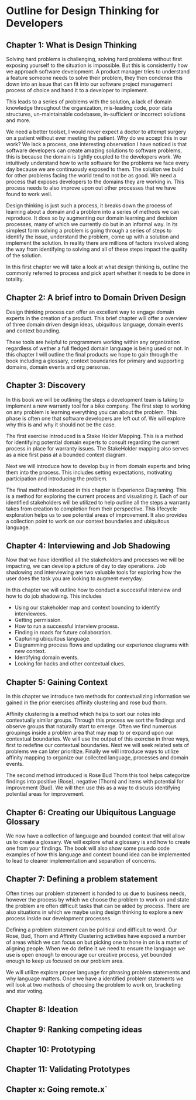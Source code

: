 # Outline for Design Thinking for Developers

## Chapter 1: What is Design Thinking

Solving hard problems is challenging, solving hard problems without first exposing yourself to the situation is impossible. But this is consistently how we approach software development. A product manager tries to understand a feature someone needs to solve their problem, they then condense this down into an issue that can fit into our software project management process of choice and hand it to a developer to implement.

This leads to a series of problems with the solution, a lack of domain knowledge throughout the organization, mis-leading code, poor data structures, un-maintainable codebases, in-sufficient or incorrect solutions and more.

We need a better toolset, I would never expect a doctor to attempt surgery on a patient without ever meeting the patient. Why do we accept this in our work? We lack a process, one interesting observation I have noticed is that software developers can create amazing solutions to software problems, this is because the domain is tightly coupled to the developers work. We intuitively understand how to write software for the problems we face every day because we are continuously exposed to them. The solution we build for other problems facing the world tend to not be as good. We need a process that exposes developers to the domains they are working in. This process needs to also improve upon out other processes that we have found to work well.

Design thinking is just such a process, it breaks down the process of learning about a domain and a problem into a series of methods we can reproduce. It does so by augmenting our domain learning and decision processes, many of which we currently do but in an informal way. In its simplest form solving a problem is going through a series of steps to identify the issue, understand the problem, come up with a solution and implement the solution. In reality there are millions of factors involved along the way from identifying to solving and all of these steps impact the quality of the solution.

In this first chapter we will take a look at what design thinking is, outline the commonly referred to process and pick apart whether it needs to be done in totality. 

## Chapter 2: A brief intro to Domain Driven Design

Design thinking process can offer an excellent way to engage domain experts in the creation of a product. This brief chapter will offer a overview of three domain driven design ideas, ubiquitous language, domain events and context bounding. 

These tools are helpful to programmers working within any organization regardless of wether a full fledged domain language is being used or not. In this chapter I will outline the final products we hope to gain through the book including a glossary, context boundaries for primary and supporting domains, domain events and org personas.

## Chapter 3: Discovery
In this book we will be outlining the steps a development team is taking to implement a new warranty tool for a bike company. The first step to working on any problem is learning everything you can about the problem. This phase is often one that software developers are left out of. We will explore why this is and why it should not be the case. 

The first exercise introduced is a Stake Holder Mapping. This is a method for identifying potential domain experts to consult regarding the current process in place for warranty issues. The StakeHolder mapping also serves as a nice first pass at a bounded context diagram.

Next we will introduce how to develop buy in from domain experts and bring them into the process. This includes setting expectations, motivating participation and introducing the problem. 

The final method introduced in this chapter is Experience Diagraming. This is a method for exploring the current process and visualizing it. Each of our identified stakeholders will be utilized to help outline all the steps a warranty takes from creation to completion from their perspective. This lifecycle exploration helps us to see potential areas of improvement. It also provides a collection point to work on our context boundaries and ubiquitous language.

## Chapter 4: Interviewing and Job Shadowing

Now that we have identified all the stakeholders and processes we will be impacting, we can develop a picture of day to day operations. Job shadowing and interviewing are two valuable tools for exploring how the user does the task you are looking to augment everyday. 

In this chapter we will outline how to conduct a successful interview and how to do job shadowing. This includes 

- Using our stakeholder map and context bounding to identify interviewees.
- Getting permission.
- How to run a successful interview process.
- Finding in roads for future collaboration.
- Capturing ubiquitous language.
- Diagramming process flows and updating our experience diagrams with new context.
- Identifying domain events.
- Looking for hacks and other contextual clues. 

## Chapter 5: Gaining Context

In this chapter we introduce two methods for contextualizing information we gained in the prior exercises affinity clustering and rose bud thorn. 

Affinity clustering is a method which helps to sort our notes into contextually similar groups. Through this process we sort the findings and observe groups that naturally start to emerge. Often we find numerous groupings inside a problem area that may map to or expand upon our contextual boundaries. We will use the output of this exercise in three ways, first to redefine our contextual boundaries. Next we will seek related sets of problems we can later prioritize. Finally we will introduce ways to utilize affinity mapping to organize our collected language, processes and domain events.

The second method introduced is Rose Bud Thorn this tool helps categorize findings into positive (Rose), negative (Thorn) and items with potential for improvement (Bud). We will then use this as a way to discuss identifying potential areas for improvement.


## Chapter 6: Creating our Ubiquitous Language Glossary
We now have a collection of language and bounded context that will allow us to create a glossary. We will explore what a glossary is and how to create one from your findings. The book will also show some psuedo code examples of how this language and context bound idea can be implemented to lead to cleaner implementation and separation of concerns.

## Chapter 7: Defining a problem statement

Often times our problem statement is handed to us due to business needs, however the process by which we choose the problem to work on and state the problem are often difficult tasks that can be aided by process. There are also situations in which we maybe using design thinking to explore a new process inside our development processes.

Defining a problem statement can be political and difficult to word. Our Rose, Bud, Thorn and Affinity Clustering activities have exposed a number of areas which we can focus on but picking one to hone in on is a matter of aligning people. When we do define it we need to ensure the language we use is open enough to encourage our creative process, yet bounded enough to keep us focused on our problem area.

We will utilize explore proper language for phrasing problem statements and why language matters. Once we have a identified problem statements we will look at two methods of choosing the problem to work on, bracketing and star voting.

## Chapter 8: Ideation

## Chapter 9: Ranking competing ideas

## Chapter 10: Prototyping

## Chapter 11: Validating Prototypes

## Chapter x: Going remote.x`